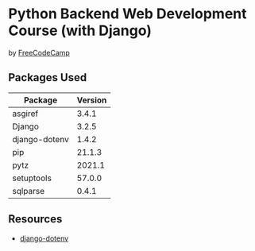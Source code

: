 # Python Backend Web Development Course (with Django)
by [FreeCodeCamp](https://www.youtube.com/watch?v=jBzwzrDvZ18)


## Packages Used

| Package | Version | 
|---|---|
| asgiref           |       3.4.1   |
| Django            |       3.2.5   |
| django-dotenv     |       1.4.2   |
| pip               |       21.1.3  |
| pytz              |       2021.1  |
| setuptools        |       57.0.0  |
| sqlparse          |       0.4.1   |


## Resources

-   [django-dotenv](https://github.com/jpadilla/django-dotenv)
